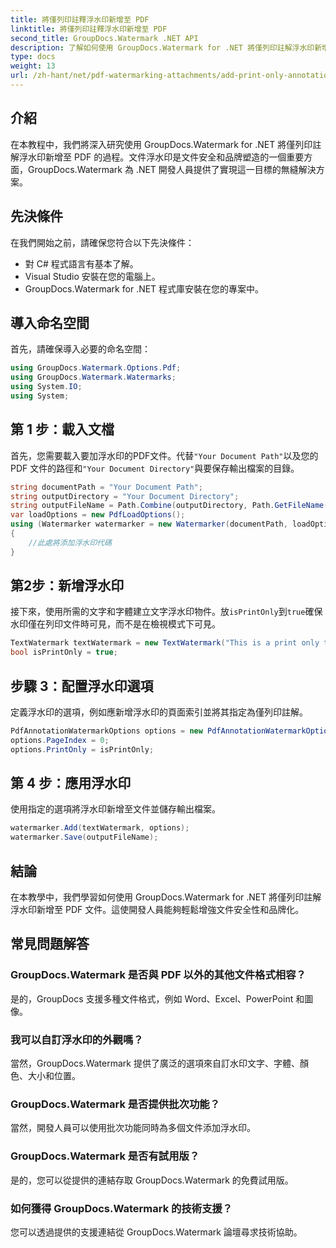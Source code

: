 ```yaml
---
title: 將僅列印註釋浮水印新增至 PDF
linktitle: 將僅列印註釋浮水印新增至 PDF
second_title: GroupDocs.Watermark .NET API
description: 了解如何使用 GroupDocs.Watermark for .NET 將僅列印註解浮水印新增至 PDF。輕鬆增強文件安全性和品牌形象。
type: docs
weight: 13
url: /zh-hant/net/pdf-watermarking-attachments/add-print-only-annotation-watermark-pdf/
---
```

## 介紹
在本教程中，我們將深入研究使用 GroupDocs.Watermark for .NET 將僅列印註解浮水印新增至 PDF 的過程。文件浮水印是文件安全和品牌塑造的一個重要方面，GroupDocs.Watermark 為 .NET 開發人員提供了實現這一目標的無縫解決方案。
## 先決條件
在我們開始之前，請確保您符合以下先決條件：
- 對 C# 程式語言有基本了解。
- Visual Studio 安裝在您的電腦上。
- GroupDocs.Watermark for .NET 程式庫安裝在您的專案中。

## 導入命名空間
首先，請確保導入必要的命名空間：
```csharp
using GroupDocs.Watermark.Options.Pdf;
using GroupDocs.Watermark.Watermarks;
using System.IO;
using System;
```
## 第 1 步：載入文檔
首先，您需要載入要加浮水印的PDF文件。代替`"Your Document Path"`以及您的 PDF 文件的路徑和`"Your Document Directory"`與要保存輸出檔案的目錄。
```csharp
string documentPath = "Your Document Path";
string outputDirectory = "Your Document Directory";
string outputFileName = Path.Combine(outputDirectory, Path.GetFileName(documentPath));
var loadOptions = new PdfLoadOptions();
using (Watermarker watermarker = new Watermarker(documentPath, loadOptions))
{
    //此處將添加浮水印代碼
}
```
## 第2步：新增浮水印
接下來，使用所需的文字和字體建立文字浮水印物件。放`isPrintOnly`到`true`確保水印僅在列印文件時可見，而不是在檢視模式下可見。
```csharp
TextWatermark textWatermark = new TextWatermark("This is a print only test watermark. It won't appear in view mode.", new Font("Arial", 8));
bool isPrintOnly = true;
```
## 步驟 3：配置浮水印選項
定義浮水印的選項，例如應新增浮水印的頁面索引並將其指定為僅列印註解。
```csharp
PdfAnnotationWatermarkOptions options = new PdfAnnotationWatermarkOptions();
options.PageIndex = 0;
options.PrintOnly = isPrintOnly;
```
## 第 4 步：應用浮水印
使用指定的選項將浮水印新增至文件並儲存輸出檔案。
```csharp
watermarker.Add(textWatermark, options);
watermarker.Save(outputFileName);
```

## 結論
在本教學中，我們學習如何使用 GroupDocs.Watermark for .NET 將僅列印註解浮水印新增至 PDF 文件。這使開發人員能夠輕鬆增強文件安全性和品牌化。
## 常見問題解答
### GroupDocs.Watermark 是否與 PDF 以外的其他文件格式相容？
是的，GroupDocs 支援多種文件格式，例如 Word、Excel、PowerPoint 和圖像。
### 我可以自訂浮水印的外觀嗎？
當然，GroupDocs.Watermark 提供了廣泛的選項來自訂水印文字、字體、顏色、大小和位置。
### GroupDocs.Watermark 是否提供批次功能？
當然，開發人員可以使用批次功能同時為多個文件添加浮水印。
### GroupDocs.Watermark 是否有試用版？
是的，您可以從提供的連結存取 GroupDocs.Watermark 的免費試用版。
### 如何獲得 GroupDocs.Watermark 的技術支援？
您可以透過提供的支援連結從 GroupDocs.Watermark 論壇尋求技術協助。